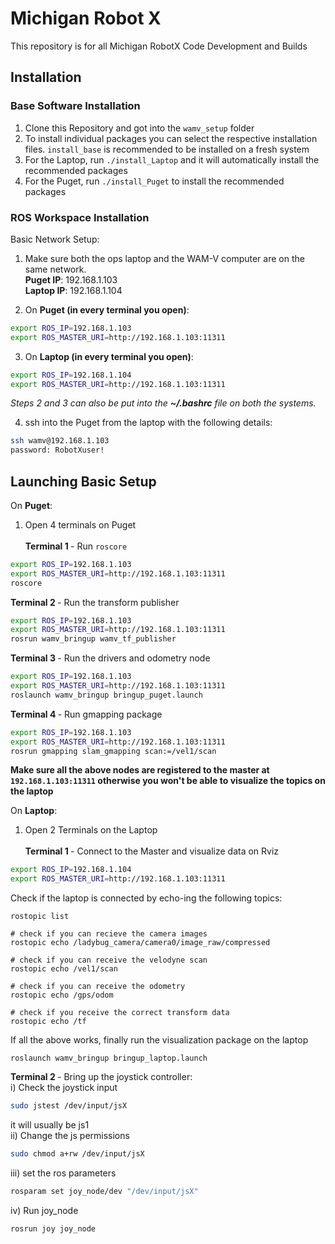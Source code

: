 # Michigan Robot X
This repository is for all Michigan RobotX Code Development and Builds

## Installation

### Base Software Installation
1. Clone this Repository and got into the ```wamv_setup``` folder
2. To install individual packages you can select the respective installation files. ```install_base``` is recommended to be installed on a fresh system
3. For the Laptop, run ```./install_Laptop``` and it will automatically install the recommended packages
4. For the Puget, run ```./install_Puget``` to install the recommended packages

### ROS Workspace Installation

Basic Network Setup:
1. Make sure both the ops laptop and the WAM-V computer are on the same network.<br/>
	<strong>Puget IP</strong>: 192.168.1.103<br/>
	<strong>Laptop IP</strong>: 192.168.1.104<br/>

2. On <strong>Puget (in every terminal you open)</strong>:<br/>
``` bash
export ROS_IP=192.168.1.103
export ROS_MASTER_URI=http://192.168.1.103:11311
```

3. On <strong>Laptop (in every terminal you open)</strong>: <br/>
``` bash
export ROS_IP=192.168.1.104
export ROS_MASTER_URI=http://192.168.1.103:11311
```
<em>Steps 2 and 3 can also be put into the <strong>~/.bashrc</strong> file on both the systems.</em>

4. ssh into the Puget from the laptop with the following details:  <br/>
``` bash
ssh wamv@192.168.1.103
password: RobotXuser!
```  

## Launching Basic Setup
On <strong>Puget</strong>:  <br/>
1. Open 4 terminals on Puget  <br/><br/>
<strong> Terminal 1 </strong> - Run ```roscore```
``` bash
export ROS_IP=192.168.1.103
export ROS_MASTER_URI=http://192.168.1.103:11311
roscore
```
<strong> Terminal 2 </strong> - Run the transform publisher
``` bash
export ROS_IP=192.168.1.103
export ROS_MASTER_URI=http://192.168.1.103:11311
rosrun wamv_bringup wamv_tf_publisher
```
<strong> Terminal 3 </strong> - Run the drivers and odometry node
``` bash
export ROS_IP=192.168.1.103
export ROS_MASTER_URI=http://192.168.1.103:11311
roslaunch wamv_bringup bringup_puget.launch
```
<strong> Terminal 4 </strong> - Run gmapping package
``` bash
export ROS_IP=192.168.1.103
export ROS_MASTER_URI=http://192.168.1.103:11311
rosrun gmapping slam_gmapping scan:=/vel1/scan
```
<strong>Make sure all the above nodes are registered to the master at ```192.168.1.103:11311``` otherwise you won't be able to visualize the topics on the laptop</strong>

On <strong>Laptop</strong>:  <br/>
1. Open 2 Terminals on the Laptop  <br/><br/>
<strong> Terminal 1 </strong> - Connect to the Master and visualize data on Rviz
``` bash
export ROS_IP=192.168.1.104
export ROS_MASTER_URI=http://192.168.1.103:11311
```
Check if the laptop is connected by echo-ing the following topics:
```
rostopic list

# check if you can recieve the camera images
rostopic echo /ladybug_camera/camera0/image_raw/compressed 

# check if you can receive the velodyne scan
rostopic echo /vel1/scan

# check if you can receive the odometry
rostopic echo /gps/odom

# check if you receive the correct transform data
rostopic echo /tf
```
If all the above works, finally run the visualization package on the laptop
```
roslaunch wamv_bringup bringup_laptop.launch
```
<strong> Terminal 2 </strong> - Bring up the joystick controller:  <br/>
i) Check the joystick input
```bash
sudo jstest /dev/input/jsX
```
it will usually be js1<br/>
ii) Change the js permissions
```bash
sudo chmod a+rw /dev/input/jsX
```
iii) set the ros parameters  
```bash
rosparam set joy_node/dev "/dev/input/jsX"
```
iv) Run joy_node
```bash
rosrun joy joy_node
```
